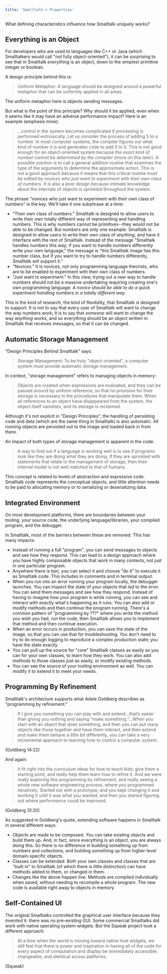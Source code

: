 ```yaml
---
title: 'Smalltalk > Properties'
---
```


What defining characteristics influence how Smalltalk uniquely works?

## Everything is an Object
For developers who are used to languages like C++ or Java (which Smalltalkers would call "not fully object-oriented"), it can be surprising to see that in Smalltalk *everything* is an object, down to the simplest primitive integer or boolean.

A design principle behind this is:

> Uniform Metaphor: A language should be designed around a powerful metaphor that can be uniformly applied in all areas.

The uniform metaphor here is objects sending messages.

But what is the point of this principle? Why should it be applied, even when it seems like it may have an adverse performance impact? Here is an example (emphasis mine):

> …control in the system becomes complicated if processing is performed extrinsically. Let us consider the process of adding 5 to a number. In most computer systems, the compiler figures out what kind of number it is and generates code to add 5 to it. This is not good enough for an object-oriented system because *the exact kind of number cannot be determined by the compiler* (more on this later). A possible solution is to call a general addition routine that examines the type of the arguments to determine the approximate action. This is not a good approach because it means that this critical routine must be edited by *novices who just want to experiment with their own class of numbers.* It is also a poor design because intimate knowledge about the internals of objects is sprinkled throughout the system.

The phrase "novices who just want to experiment with their own class of numbers" is the key. We'll take it one subphrase at a time:

- "Their own class of numbers." Smalltalk is designed to allow users to write their own totally different way of representing and handling numbers. This is why numbers cannot be primitives--they would not be able to be changed. But numbers are only one example: Smalltalk is designed to allow users to write their own class of *anything*, and have it interface with the rest of Smalltalk. Instead of the message "Smalltalk handles numbers this way; if you want to handle numbers differently write your own language," the message is "this Smalltalk image has this number class, but if you want to try to handle numbers differently, Smalltalk will support it."
- "Novices." It is novices, not only programming language theorists, who are to be enabled to experiment with their own class of numbers.
- "Just want to experiment." In this view, trying out a new way to handle numbers should not be a massive undertaking requiring creating one's own programming language. *A novice should be able to do a quick experiment handling numbers in a totally different way.*

This is the kind of research, the kind of flexibility, that Smalltalk is designed to support. It is not to say that every user of Smalltalk will want to change the way numbers work; it is to say that *someone* will want to change the way *anything* works, and so everything should be an object written in Smalltalk that receives messages, so that it can be changed.

## Automatic Storage Management
"Design Principles Behind Smalltalk" says:

> Storage Management: To be truly "object-oriented", a computer system must provide automatic storage management.

In context, "storage management" refers to managing objects in memory:

> Objects are created when expressions are evaluated, and they can be passed around by uniform reference, so that no provision for their storage is necessary in the procedures that manipulate them. When all references to an object have disappeared from the system, the object itself vanishes, and its storage is reclaimed.

Although it's not explicit in "Design Principles", the handling of persisting code and data (which are the same thing in Smalltalk) is also automatic. All running objects are persisted out to the image and loaded back in from there.

An impact of both types of storage management is apparent in the code:

> A way to find out if a language is working well is to see if programs look like they are doing what they are doing. If they are sprinkled with statements that relate to the management of storage, then their internal model is not well matched to that of humans.

This concept is related to levels of abstraction and expressive code. Smalltalk code represents the conceptual objects, and little attention needs to be paid to allocating memory or to serializing or deserializing data.

## Integrated Environment
On most development platforms, there are boundaries between your tooling, your source code, the underlying language/libraries, your compiled program, and the debugger.

In Smalltalk, most of the barriers between these are removed. This has many impacts:

- Instead of running a full "program", you can send messages to objects and see how they respond. This can lead to a design approach where you have highly composable objects that work in many contexts, not just in one particular program.
- Anywhere there is text, you can select it and choose "do it" to execute it as Smalltalk code. This includes in comments and in terminal output.
- When you run into an error running your program locally, the debugger launches. You can inspect the state of your objects that led to the error. You can send them messages and see how they respond. Instead of having to imagine how your program is while running, you can see and interact with exactly what's happening as it runs. You can also add or modify methods and then continue the program running. There's a common pattern of "programming by ???" where you write the method you wish you had, run the code, then Smalltalk allows you to implement that method and then continue execution.
- When an error occurs in production, you can save the state of the image, so that you can use that for troubleshooting. You don't need to try to do enough logging to reproduce a complex production state; you have the state exactly.
- You can pull up the source for "core" Smalltalk classes as easily as you can for your own classes, to learn how they work. You can also add methods to those classes just as easily, or modify existing methods.
- You can see the source of your tooling environment as well. You can modify it to extend it to meet your needs.

## Programming By Refinement
Smalltalk's architecture supports what Adele Goldberg describes as "programming by refinement:"

> If I give you something you can play with and extend…that’s easier than giving you nothing and saying “make something.”…When you start with an object that does something, and then you can put many objects like those together and have them interact, and then extend and make them behave a little bit differently, you can take a very incremental approach to learning how to control a computer system.

(Goldberg 14:22)

And again:

> It fit right into the curriculum ideas for how to teach kids: give them a starting point, and really help them learn how to refine it. And we were really exploring this programming by refinement, and really seeing a whole new software engineering process, where you programmed iteratively. Started out with a prototype, and you kept changing it and working it until it was what you wanted, and then you started figuring out where performance could be improved.

(Goldberg 31:20)

As suggested in Goldberg's quote, extending software happens in Smalltalk in several different ways:

- Objects are made to be composed. You can take existing objects and build them up. And, in fact, since everything is an object, you are always doing this. So there is no difference in building something up from numbers and collections, and building something up from higher-level domain-specific objects.
- Classes can be extended. Both your own classes and classes that are "built in" to Smalltalk (of which there is little distinction) can have methods added to them, or changed in them.
- Changes like the above happen live. Methods are compiled individually when saved, without needing to recompile a whole program. The new code is available right away to objects in memory.

## Self-Contained UI
The original Smalltalks controlled the graphical user interface because they *invented* it: there was no pre-existing GUI. Some commercial Smalltalks did work with native operating system widgets. But the Squeak project took a different approach:

> At a time when the world is moving toward native host widgets, we still feel that there is power and inspiration in having all of the code for every aspect of computation and display be immediately accessible, changeable, and identical across platforms.

(Squeak)

